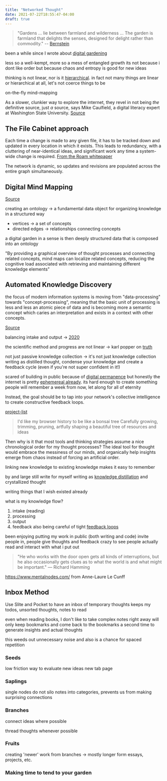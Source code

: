 ```yaml
---
title: "Networked Thought"
date: 2021-07-22T18:55:47-04:00
draft: true
---
```


> "Gardens … lie between farmland and wilderness ... The garden is farmland that delights the senses, designed for delight rather than commodity." -- [Bernstein](http://www.eastgate.com/garden/Gardens.html)

been a while since I wrote about [digital gardening](posts/digital-gardening.md)

less so a well-kempt, more so a mess of entangled growth
its not because i dont like order but because chaos and entropy is good for new ideas

thinking is not linear, nor is it [hierarchical](thoughts/articles/city-is-not-a-tree.md). in fact not many things are linear or hierarchical at all, let's not coerce things to be

on-the-fly mind-mapping

As a slower, clunkier way to explore the internet, they revel in not being _the_ definitive source, just _a_ source, says Mike Caulfield, a digital literacy expert at Washington State University. [Source](https://www.technologyreview.com/2020/09/03/1007716/digital-gardens-let-you-cultivate-your-own-little-bit-of-the-internet/)

## The File Cabinet approach
Each time a change is made to any given file, it has to be tracked down and updated in every location in which it exists. This leads to redundancy, with a cluttering of near-identical ideas, and significant work any time a system-wide change is required. [From the Roam whitepaper](https://roamresearch.com/#/app/help/page/dZ72V0Ig6)

The network is dynamic, so updates and revisions are populated across the entire graph simultaneously.

## Digital Mind Mapping
[Source](https://dl.acm.org/doi/pdf/10.1145/1979742.1979910)

creating an ontology -> a fundamental data object for organizing knowledge in a structured way
* vertices -> a set of concepts
* directed edges -> relationships connecting concepts

a digital garden in a sense is then deeply structured data that is composed into an ontology

"By providing a graphical overview of thought processes and connecting related concepts, mind maps can localize related concepts, reducing the cognitive load associated with retrieving and maintaining different knowledge elements"

## Automated Knowledge Discovery
the focus of modern information systems is moving from "data-processing" towards "concept-processing", meaning that the basic unit of processing is less and less an atomic piece of data and is becoming more a semantic concept which caries an interpretation and exists in a context with other concepts.

[Source](https://www.researchgate.net/publication/220363565_Automated_knowledge_discovery_in_advanced_knowledge_management)

balancing intake and output -> [2020](posts/2020.md)

the scientific method and progress are not linear -> karl popper on [truth](thoughts/truth.md)

not just passive knowledge collection -> it's not just knowledge collection
writing as distilled thought, condense your knowledge and create a feedback cycle (even if you're not super confident in it!)

scared of building in public because of [digital permanence](thoughts/digital-permanence.md) but honestly the internet is pretty [ephemereal already](thoughts/ephemereal-content.md). its hard enough to create something people will remember a week from now, let along for all of eternity

Instead, the goal should be to tap into your network's collective intelligence to create constructive feedback loops.

[project-list](thoughts/project-list.md)

> I'd like my browser history to be like a bonsai tree Carefully growing, trimming, pruning, artfully shaping a beautiful tree of resources and ideas

Then why is it that most tools and thinking strategies assume a nice chronological order for my thought processes? The ideal tool for thought would embrace the messiness of our minds, and organically help insights emerge from chaos instead of forcing an artificial order.

linking new knowledge to existing knowledge makes it easy to remember

by and large still write for myself
writing as [knowledge distillation](thoughts/knowledge-distillation.md) and crystallized thought

writing things that I wish existed already

what is my knowledge flow?
1. intake (reading)
2. processing
3. output
4. feedback
also being careful of tight [feedback loops](thoughts/feedback-loops.md)

been enjoying putting my work in public (both writing and code)
invite people in, people give thoughts and feedback
crazy to see people actually read and interact with what i put out

> "He who works with the door open gets all kinds of interruptions, but he also occasionally gets clues as to what the world is and what might be important." — Richard Hamming

https://www.mentalnodes.com/ from Anne-Laure Le Cunff

## Inbox Method
Use Slite and Pocket to have an inbox of temporary thoughts
keeps my todos, unsorted thoughts, notes to read

even when reading books, I don't like to take complex notes right away will only keep bookmarks and come back to the bookmarks a second time to generate insights and actual thoughts

this weeds out unnecessary noise and also is a chance for spaced repetition

### Seeds
low friction way to evaluate new ideas
new tab page

### Saplings
single nodes
do not silo notes into categories, prevents us from making surprising connections

### Branches
connect ideas where possible

thread thoughts whenever possible

### Fruits
creating 'newer' work from branches -> mostly longer form essays, projects, etc.

### Making time to tend to your garden